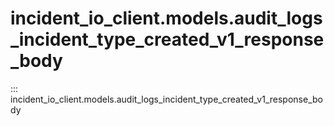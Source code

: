 # incident_io_client.models.audit_logs_incident_type_created_v1_response_body

::: incident_io_client.models.audit_logs_incident_type_created_v1_response_body